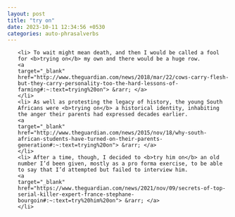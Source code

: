 ```yaml
---
layout: post
title: "try on"
date: 2023-10-11 12:34:56 +0530
categories: auto-phrasalverbs
---
```

<ol>

    <li> To wait might mean death, and then I would be called a fool for <b>trying on</b> my own and there would be a huge row.
    <a 
    target="_blank" 
    href="http://www.theguardian.com/news/2018/mar/22/cows-carry-flesh-but-they-carry-personality-too-the-hard-lessons-of-farming#:~:text=trying%20on"> &rarr; </a>
    </li>
    <li> As well as protesting the legacy of history, the young South Africans were <b>trying on</b> a historical identity, inhabiting the anger their parents had expressed decades earlier.
    <a 
    target="_blank" 
    href="http://www.theguardian.com/news/2015/nov/18/why-south-african-students-have-turned-on-their-parents-generation#:~:text=trying%20on"> &rarr; </a>
    </li>
    <li> After a time, though, I decided to <b>try him on</b> an old number I’d been given, mostly as a pro forma exercise, to be able to say that I’d attempted but failed to interview him.
    <a 
    target="_blank" 
    href="https://www.theguardian.com/news/2021/nov/09/secrets-of-top-serial-killer-expert-france-stephane-bourgoin#:~:text=try%20him%20on"> &rarr; </a>
    </li>